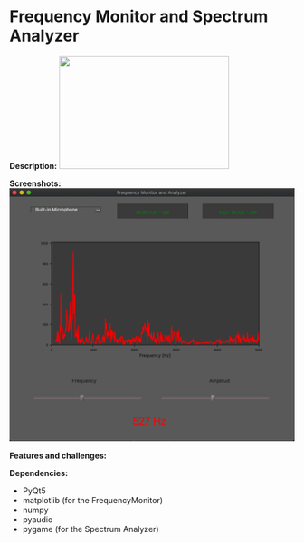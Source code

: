 # Frequency Monitor and Spectrum Analyzer

**Description:**
<img src="https://user-images.githubusercontent.com/" width="300" height="200">

**Screenshots:**
![screenshot](media/screenshot.png)

**Features and challenges:**

**Dependencies:**
- PyQt5
- matplotlib (for the FrequencyMonitor)
- numpy
- pyaudio 
- pygame (for the Spectrum Analyzer)
